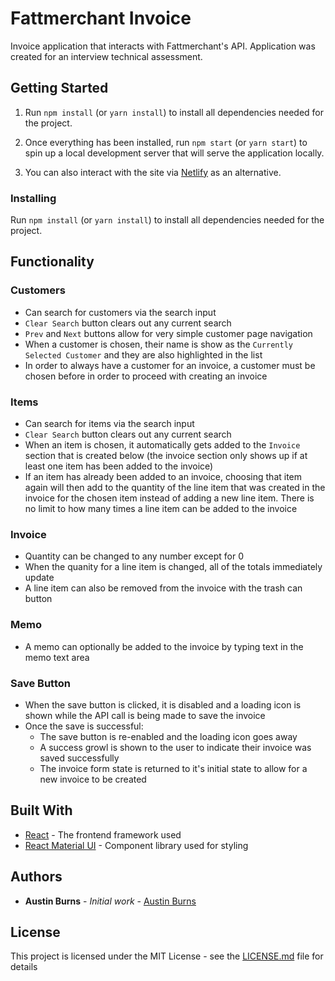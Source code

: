 # Fattmerchant Invoice

Invoice application that interacts with Fattmerchant's API. Application was created
for an interview technical assessment.

## Getting Started

1. Run `npm install` (or `yarn install`) to install all dependencies needed for the project.

2. Once everything has been installed, run `npm start` (or `yarn start`) to spin up
   a local development server that will serve the application locally.

3. You can also interact with the site via [Netlify](https://elated-noether-d1ec73.netlify.com/)
   as an alternative.

### Installing

Run `npm install` (or `yarn install`) to install all dependencies needed for the project.

## Functionality

### Customers

- Can search for customers via the search input
- `Clear Search` button clears out any current search
- `Prev` and `Next` buttons allow for very simple customer page navigation
- When a customer is chosen, their name is show as the `Currently Selected Customer`
  and they are also highlighted in the list
- In order to always have a customer for an invoice, a customer must be chosen
  before in order to proceed with creating an invoice

### Items

- Can search for items via the search input
- `Clear Search` button clears out any current search
- When an item is chosen, it automatically gets added to the `Invoice` section that
  is created below (the invoice section only shows up if at least one item has
  been added to the invoice)
- If an item has already been added to an invoice, choosing that item again
  will then add to the quantity of the line item that was created in the invoice
  for the chosen item instead of adding a new line item. There is no limit to how many times
  a line item can be added to the invoice

### Invoice

- Quantity can be changed to any number except for 0
- When the quanity for a line item is changed, all of the totals immediately update
- A line item can also be removed from the invoice with the trash can button

### Memo

- A memo can optionally be added to the invoice by typing text in the memo text
  area

### Save Button

- When the save button is clicked, it is disabled and a loading icon is shown
  while the API call is being made to save the invoice
- Once the save is successful:
  - The save button is re-enabled and the loading icon
    goes away
  - A success growl is shown to the user to indicate their invoice
    was saved successfully
  - The invoice form state is returned to it's initial state to allow for a
    new invoice to be created

## Built With

- [React](https://reactjs.org/) - The frontend framework used
- [React Material UI](https://material-ui.com/) - Component library used for styling

## Authors

- **Austin Burns** - _Initial work_ - [Austin Burns](https://github.com/AustinBurns)

## License

This project is licensed under the MIT License - see the [LICENSE.md](LICENSE.md) file for details
